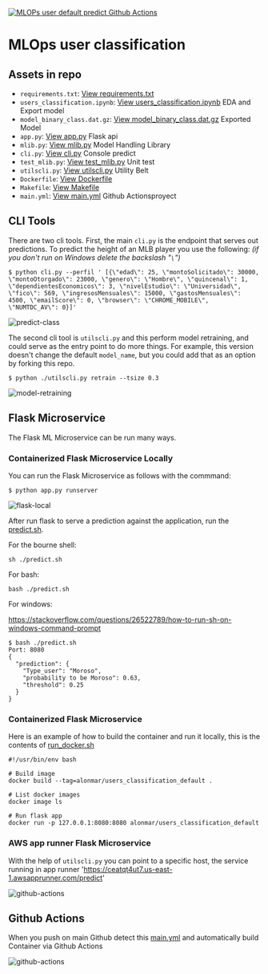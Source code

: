 
[![MLOPs user default predict Github Actions](https://github.com/alonmar/users_classification_default/actions/workflows/main.yml/badge.svg)](https://github.com/alonmar/users_classification_default/actions/workflows/main.yml)

# MLOps user classification 


## Assets in repo

* `requirements.txt`:  [View requirements.txt](https://github.com/alonmar/users_classification_default/blob/main/requirements.txt)
* `users_classification.ipynb`: [View users_classification.ipynb](https://github.com/alonmar/users_classification_default/blob/main/users_classification.ipynb) EDA and Export model
* `model_binary_class.dat.gz`: [View model_binary_class.dat.gz](https://github.com/alonmar/users_classification_default/blob/main/model/model_binary_class.dat.gz) Exported Model 
* `app.py`:  [View app.py](https://github.com/alonmar/users_classification_default/blob/main/app.py) Flask api
* `mlib.py`:  [View mlib.py](https://github.com/alonmar/users_classification_default/blob/main/mlib.py) Model Handling Library
* `cli.py`: [View cli.py](https://github.com/alonmar/users_classification_default/blob/main/cli.py) Console predict
* `test_mlib.py`:  [View test_mlib.py](https://github.com/alonmar/users_classification_default/blob/main/test_mlib.py) Unit test
* `utilscli.py`: [View utilscli.py](https://github.com/alonmar/users_classification_default/blob/main/utilscli.py) Utility Belt
* `Dockerfile`: [View Dockerfile](https://github.com/alonmar/users_classification_default/blob/main/Dockerfile) 
* `Makefile`: [View Makefile](https://github.com/alonmar/users_classification_default/blob/main/Makefile) 
* `main.yml`: [View main.yml](https://github.com/alonmar/users_classification_default/blob/main/.github/workflows/main.yml) Github Actionsproyect

## CLI Tools

There are two cli tools.  First, the main `cli.py` is the endpoint that serves out predictions.
To predict the height of an MLB player you use the following: *(if you don't run on Windows delete the backslash "`\`")*

`$ python cli.py --perfil ' [{\"edad\": 25, \"montoSolicitado\": 30000, \"montoOtorgado\": 23000, \"genero\": \"Hombre\", \"quincenal\": 1, \"dependientesEconomicos\": 3, \"nivelEstudio\": \"Universidad\", \"fico\": 569, \"ingresosMensuales\": 15000, \"gastosMensuales\": 4500, \"emailScore\": 0, \"browser\": \"CHROME_MOBILE\", \"NUMTDC_AV\": 0}]'`

![predict-class](https://user-images.githubusercontent.com/36181705/156629731-b75efc9e-ad93-4fed-a6ff-dbebf95c6c14.png)


The second cli tool is `utilscli.py` and this perform model retraining, and could serve as the entry point to do more things.
For example, this version doesn't change the default `model_name`, but you could add that as an option by forking this repo.

`$ python ./utilscli.py retrain --tsize 0.3`

![model-retraining](https://user-images.githubusercontent.com/36181705/156631420-2905a54c-9e2c-4159-8ca5-7e884d040669.png)


## Flask Microservice

The Flask ML Microservice can be run many ways.

### Containerized Flask Microservice Locally

You can run the Flask Microservice as follows with the commmand:

`$ python app.py runserver`

![flask-local](https://user-images.githubusercontent.com/36181705/156631614-038cf778-090c-4ed6-b7dd-4b17b85f5b6a.png)

After run flask to serve a prediction against the application, run the [predict.sh](https://github.com/alonmar/users_classification_default/blob/main/predict.sh).

For the bourne shell: 

`sh ./predict.sh`

For bash:

`bash ./predict.sh`

For windows:

https://stackoverflow.com/questions/26522789/how-to-run-sh-on-windows-command-prompt

```
$ bash ./predict.sh                             
Port: 8080
{
  "prediction": {
    "Type_user": "Moroso", 
    "probability to be Moroso": 0.63, 
    "threshold": 0.25
  }
}
```

### Containerized Flask Microservice

Here is an example of how to build the container and run it locally, this is the contents of [run_docker.sh](https://github.com/alonmar/users_classification_default/blob/main/run_docker.sh)

```
#!/usr/bin/env bash

# Build image
docker build --tag=alonmar/users_classification_default . 

# List docker images
docker image ls

# Run flask app
docker run -p 127.0.0.1:8080:8080 alonmar/users_classification_default
```

### AWS app runner Flask Microservice

With the help of `utilscli.py` you can point to a specific host, the service running in app runner 'https://ceatqt4ut7.us-east-1.awsapprunner.com/predict'

![github-actions](https://user-images.githubusercontent.com/36181705/156633914-f37cd054-0ff0-49a6-98d5-013b8fb4d282.png)


## Github Actions

When you push on main Github detect this [main.yml](https://github.com/alonmar/users_classification_default/blob/main/.github/workflows/main.yml) and automatically build Container via Github Actions

![github-actions](https://user-images.githubusercontent.com/36181705/156632619-96c97b47-f518-49e5-b663-1b7016b0e124.png)


